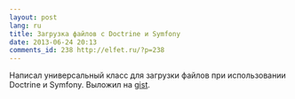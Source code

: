 ```yaml
---
layout: post
lang: ru
title: Загрузка файлов с Doctrine и Symfony
date: 2013-06-24 20:13
comments_id: 238 http://elfet.ru/?p=238
---
```

Написал универсальный класс для загрузки файлов при использовании Doctrine и Symfony. Выложил на <a href="https://gist.github.com/antonmedv/5851204" target="_blank">gist</a>.
<!--more-->
<script src="https://gist.github.com/antonmedv/5851204.js"></script>
